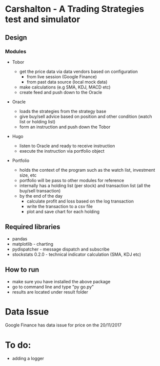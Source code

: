 # Carshalton - A Trading Strategies test and simulator


## Design

### Modules

* Tobor
  * get the price data via data vendors based on configuration
    * from live session (Google Finance)
    * from past data source (local mock data)
  * make calculations (e.g SMA, KDJ, MACD etc)
  * create feed and push down to the Oracle

* Oracle
  * loads the strategies from the strategy base
  * give buy/sell advice based on position and other condition (watch list or holding list)
  * form an instruction and push down the Tobor

* Hugo
  * listen to Oracle and ready to receive instruction
  * execute the instruction via portfolio object

* Portfolio
  * holds the context of the program such as the watch list, investment size, etc
  * portfolio will be pass to other modules for reference
  * internally has a holding list (per stock) and transaction list (all the buy/sell transaction)
  * by the end of the day
    * calculate profit and loss based on the log transaction
    * write the transaction to a csv file
    * plot and save chart for each holding

## Required libraries
* pandas
* matplotlib - charting
* pydispatcher - message dispatch and subscribe
* stockstats 0.2.0 - technical indicator calculation (SMA, KDJ etc)



## How to run
* make sure you have installed the above package
* go to command line and type  "py go.py"
* results are located under result folder



# Data Issue
Google Finance has data issue for price on the 20/11/2017


# To do:
* adding a logger
